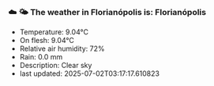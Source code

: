 ### ☁️ 🌤️  The weather in Florianópolis is: Florianópolis

- Temperature: 9.04°C
- On flesh: 9.04°C
- Relative air humidity: 72%
- Rain: 0.0 mm
- Description: Clear sky
- last updated: 2025-07-02T03:17:17.610823
